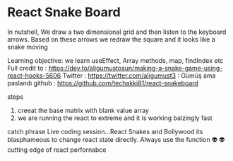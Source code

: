 # React Snake Board 
In nutshell, We draw a two dimensional grid and then listen to the keyboard arrows.
Based on these arrows we redraw the square and it looks like a snake moving 

Learning objective: we learn useEffect, Array methods, map, findIndex etc
Full credit to : https://dev.to/aligumustosun/making-a-snake-game-using-react-hooks-5606
Twitter :  https://twitter.com/aligumust3 : Gümüş ama paslandı
github : https://github.com/techakki81/react-snakeboard


steps
1. creeat the base matrix with blank value array
2. we are running the react to extreme and it is working balzingly fast

catch phrase 
Live coding session...React Snakes and Bollywood
its blasphameous to change react state directly. Always use the function :alien: :alien:
cutting edge of react perfornabce
